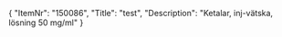 {
  "ItemNr": "150086",
  "Title": "test",
  "Description": "Ketalar, inj-vätska, lösning 50 mg/ml"
}